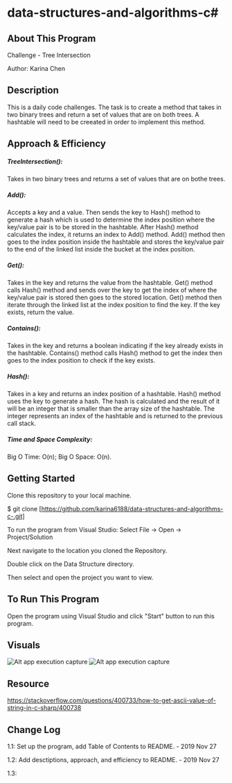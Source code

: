 # data-structures-and-algorithms-c#

## About This Program
Challenge - Tree Intersection

Author: Karina Chen

## Description
This is a daily code challenges. The task is to create a method that takes in two binary trees and return a set of values that are on both trees. A hashtable will need to be creeated in order to implement this method.
 
## Approach & Efficiency
##### TreeIntersection():
Takes in two binary trees and returns a set of values that are on bothe trees.

##### Add():
Accepts a key and a value. Then sends the key to Hash() method to generate a hash which is used to determine the index position where the key/value pair is to be stored in the hashtable. After Hash() method calculates the index, it returns an index to Add() method. Add() method then goes to the index position inside the hashtable and stores the key/value pair to the end of the linked list inside the bucket at the index position.

##### Get():
Takes in the key and returns the value from the hashtable. Get() method calls Hash() method and sends over the key to get the index of where the key/value pair is stored then goes to the stored location. Get() method then iterate through the linked list at the index position to find the key. If the key exists, return the value.

##### Contains():
Takes in the key and returns a boolean indicating if the key already exists in the hashtable. Contains() method calls Hash() method to get the index then goes to the index position to check if the key exists.

##### Hash():
Takes in a key and returns an index position of a hashtable. Hash() method uses the key to generate a hash. The hash is calculated and the result of it will be an integer that is smaller than the array size of the hashtable. The integer represents an index of the hashtable and is returned to the previous call stack.

##### Time and Space Complexity:
Big O Time: O(n); Big O Space: O(n).

## Getting Started
Clone this repository to your local machine.

$ git clone [https://github.com/karina6188/data-structures-and-algorithms-c-.git]

To run the program from Visual Studio:
Select File -> Open -> Project/Solution

Next navigate to the location you cloned the Repository.

Double click on the Data Structure directory.

Then select and open the project you want to view.

## To Run This Program
Open the program using Visual Studio and click "Start" button to run this program.

## Visuals

![Alt app execution capture](/Assets/code32_1.JPG)
![Alt app execution capture](/Assets/code32_2.JPG)


## Resource
https://stackoverflow.com/questions/400733/how-to-get-ascii-value-of-string-in-c-sharp/400738

## Change Log

1.1: Set up the program, add Table of Contents to README. - 2019 Nov 27

1.2: Add desctiptions, approach, and efficiency to README. - 2019 Nov 27

1.3: 